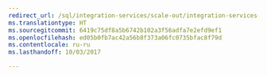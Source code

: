 ```yaml
--- 
redirect_url: /sql/integration-services/scale-out/integration-services-ssis-scale-out
ms.translationtype: HT
ms.sourcegitcommit: 6419c75df8a5b6742b102a3f56adfa7e2efd9ef1
ms.openlocfilehash: ed05b0fb7ac42a56b8f373a06fc0735bfac8f79d
ms.contentlocale: ru-ru
ms.lasthandoff: 10/03/2017

--- 
```


